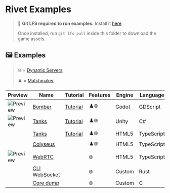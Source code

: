 # Rivet Examples

> 💾 **Git LFS required to run examples.** Install it [here](https://git-lfs.github.com/).
>
> Once installed, run `git lfs pull` inside this folder to download the game assets.

## 🖼️ Examples

> 🌐 = [Dynamic Servers](https://rivet.gg/docs/dynamic-servers)
>
> ♟️ = [Matchmaker](https://rivet.gg/docs/matchmaker)

| Preview | Name | Tutorial | Features | Engine | Language | Networking | Rendering |
| ------- | ---- | -------- | -------- | ------ | -------- | ---------- | --------- |
| ![Preview](./godot/bomber/_media/preview_128.png) | [Bomber](./godot/bomber) | [Tutorial](https://rivet.gg/learn/godot/tutorials/crash-course) | ♟️🌐 | Godot | GDScript | High-Level Multiplayer |  |
| ![Preview](./unity/tanks-fishnet/_media/preview_128.png) | [Tanks](./unity/tanks-fishnet) | [Tutorial](https://rivet.gg/learn/unity/tutorials/fishnet/crash-course) | ♟️🌐 | Unity | C# | Fish-Networking |  |
|  | [Tanks](./html5/tanks-socketio-canvas) | [Tutorial](https://rivet.gg/learn/html5/tutorials/tanks-canvas-socketio) | ♟️🌐 | HTML5 | TypeScript | Socket.IO | Canvas |
|  | [Colyseus](./html5/colyseus) |  | ♟️🌐 | HTML5 | TypeScript | Colyseus |  |
| ![Preview](./html5/webrtc/_media/preview_128.png) | [WebRTC](./html5/webrtc) |  | 🌐 | HTML5 | TypeScript | WebRTC |  |
|  | [CLI WebSocket](./rust/cli-websocket) |  | 🌐 | Custom | Rust | WebSocket |  |
|  | [Core dump](./c/coredump) |  | 🌐 | Custom | C |  |  |


